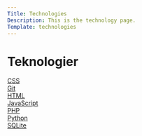 ```yaml
---
Title: Technologies
Description: This is the technology page.
Template: technologies
---
```


Teknologier
==========================

<div class="tech-box">
    <a href="%base_url%/technology/css">CSS</a>
</div>

<div class="tech-box">
    <a href="%base_url%/technology/git">Git</a>
</div>

<div class="tech-box">
    <a href="%base_url%/technology/html">HTML</a>
</div>

<div class="tech-box">
    <a href="%base_url%/technology/javascript">JavaScript</a>
</div>

<div class="tech-box">
    <a href="%base_url%/technology/php">PHP</a>
</div>

<div class="tech-box">
    <a href="%base_url%/technology/python">Python</a>
</div>

<div class="tech-box">
    <a href="%base_url%/technology/sqlite">SQLite</a>
</div>
